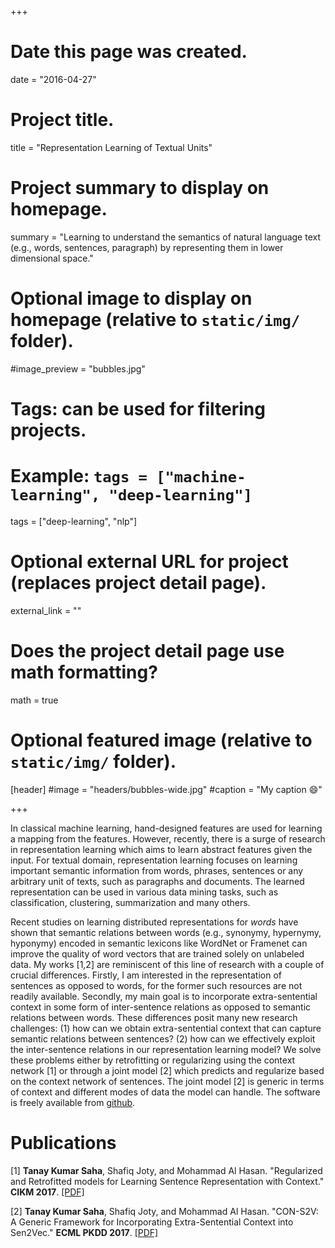 +++
# Date this page was created.
date = "2016-04-27"

# Project title.
title = "Representation Learning of Textual Units"

# Project summary to display on homepage.
summary = "Learning to understand the semantics of natural language text (e.g., words, sentences, paragraph) by representing them in lower dimensional space."

# Optional image to display on homepage (relative to `static/img/` folder).
#image_preview = "bubbles.jpg"

# Tags: can be used for filtering projects.
# Example: `tags = ["machine-learning", "deep-learning"]`
tags = ["deep-learning", "nlp"]

# Optional external URL for project (replaces project detail page).
external_link = ""

# Does the project detail page use math formatting?
math = true

# Optional featured image (relative to `static/img/` folder).
[header]
#image = "headers/bubbles-wide.jpg"
#caption = "My caption :smile:"

+++

In classical machine learning, hand-designed features are used for learning a mapping from the features. However, recently, there is a surge of research in representation learning which aims to learn abstract features given the input. For textual domain, representation learning focuses on learning important semantic information from words, phrases, sentences or any arbitrary unit of texts, such as paragraphs and documents. The learned representation can be used in various data mining tasks, such as classification, clustering, summarization and many others.


Recent studies on learning distributed representations for $words$ have shown that semantic relations between words (e.g., synonymy, hypernymy, hyponymy) encoded in semantic lexicons like WordNet  or Framenet  can improve the quality of word vectors that are trained solely on unlabeled data. My works [1,2] are reminiscent of this line of research with a couple of crucial differences. Firstly, I am interested in the representation of sentences as opposed to words, for the former such resources are not readily available. Secondly, my main goal is to incorporate extra-sentential context in some form of inter-sentence relations as opposed to semantic relations between words. These differences posit many new research challenges: (1) how can we obtain extra-sentential context that can capture semantic relations between sentences? (2) how can we effectively exploit the inter-sentence relations in our representation learning model? We solve these problems either by retrofitting or regularizing using the context network [1] or through a joint model [2] which predicts and regularize based on the context network of sentences. The joint model [2] is generic in terms of context and different modes of data the model can handle. The software is freely available from [github](https://github.com/tksaha/con-s2v/tree/jointlearning).


# Publications

[1] **Tanay Kumar Saha**, Shafiq Joty, and  Mohammad Al Hasan. "Regularized and Retrofitted models for Learning Sentence Representation with Context." **CIKM 2017**. [[PDF]](https://www.researchgate.net/profile/Tanay_Saha/publication/320068899_Regularized_and_Retrofitted_models_for_Learning_Sentence_Representation_with_Context/links/59d4e88eaca2721f436ff788/Regularized-and-Retrofitted-models-for-Learning-Sentence-Representation-with-Context.pdf)

[2] **Tanay Kumar Saha**, Shafiq Joty, and  Mohammad Al Hasan. "CON-S2V: A Generic Framework for Incorporating Extra-Sentential Context into Sen2Vec." **ECML PKDD 2017**. [[PDF]](https://pdfs.semanticscholar.org/0e67/3c6ce330d57a2548415e563cb181fc6644ff.pdf)
